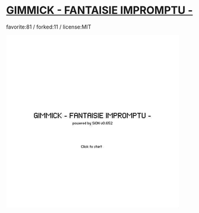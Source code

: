 # [GIMMICK - FANTAISIE IMPROMPTU -](http://wonderfl.net/c/myhA)

favorite:81 / forked:11 / license:MIT

![thumbnail](./thumbnail.jpg)